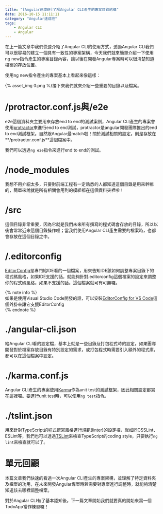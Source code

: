 ```yaml
---
title: "[Angular速成班]了解Angular CLI產生的專案目錄結構"
date: 2016-10-15 11:11:11
category: "Angular速成班"
tags:
    - Angular CLI
    - Angular
---
```

在上一篇文章中我們快速介紹了Angular CLI的使用方式，透過Angular CLI我們可以很容易的建立一個具有一致性的專案架構，今天我們就來簡單介紹一下使用ng new指令產生的專案目錄內容，讓以後在開發Angular專案時可以很清楚知道檔案的存放位置。

<!-- more -->

使用ng new指令產生的專案基本上看起來像這樣：

{% asset_img 0.png %}接下來我們就來介紹一些重要的目錄以及檔案。

# /protractor.conf.js與/e2e

e2e這個資料夾主要用來存放end to end的測試案例，Angular CLI產生的專案會使用[protractor](http://www.protractortest.org/)來進行end to end測試，protractor是angular開發團隊推出的end to end測試框架，自然跟Angular最match啦！關於測試相關的設定，則是存放在**/protractor.conf.js**這個檔案中。

我們可以透過` ng e2e `指令來進行end to end的測試。

# /node_modules

我想不用介紹太多，只要對前端工程有一定熟悉的人都知道這個目錄是用來幹嘛的，簡單來說就是所有相關會用到的模組都在這個資料夾裡啦！

# /src

這個目錄非常重要，因為它就是我們未來所有撰寫的程式碼會存放的目錄，所以以後會常常近來這個目錄操作哩；當我們使用Angular CLI產生需要的檔案時，也都會存放在這個目錄之中。

# /.editorconfig

[EditorConfig](http://editorconfig.org/)是專門給IDE看的一個檔案，用來告知IDE該如何調整專案目錄下的程式碼風格，如果IDE支援的話，就能夠針對.editorconfig這個檔案的設定來調整你的程式碼風格，如果不支援的話，這個檔案就可有可無囉。

{% note info %}  
如果是使用Visual Studio Code開發的話，可以安裝[EditorConfig for VS Code](https://marketplace.visualstudio.com/items?itemName=EditorConfig.EditorConfig)這個外掛來讓它支援EditorConfig  
{% endnote %}  

# ./angular-cli.json

給Angular CLI看的設定檔，基本上就是一些目錄及打包程式時的設定，如果團隊開發對於檔案存放目錄有特別設定的需求，或打包程式時需要引入額外的程式庫，都可以在這個檔案中設定。

# ./karma.conf.js

Angular CLI產生的專案使用[Karma](https://karma-runner.github.io/1.0/index.html)作為unit test的測試框架，因此相關設定都寫在這裡囉。要進行unit test時，可以使用` ng test `指令。

# ./tslint.json

用來針對TypeScript的程式撰寫風格進行規範(linter)的設定檔，就如同CSSLint、ESLint等，我們也可以透過[TSLint](https://palantir.github.io/tslint/)來檢查TypeScript的coding style，只要執行` ng lint `來檢查就可以了。

# 單元回顧

本篇文章我們快速的看過一次Angular CLI產生的專案架構，並理解了特定資料夾及檔案的功用，在未來開發Angular專案時若需要對專案進行調整時，就能夠清楚知道該去哪裡調整檔案。

對於Angular CLI有了基本認知後，下一篇文章開始我們就要真的開始來寫一個TodoApp當作練習囉！